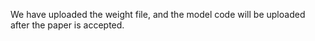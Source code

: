 
We have uploaded the weight file, and the model code will be uploaded after the paper is accepted.
